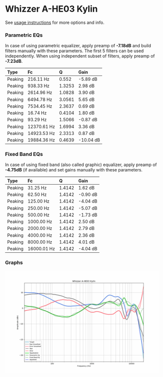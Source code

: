 # Whizzer A-HE03 Kylin
See [usage instructions](https://github.com/jaakkopasanen/AutoEq#usage) for more options and info.

### Parametric EQs
In case of using parametric equalizer, apply preamp of **-7.18dB** and build filters manually
with these parameters. The first 5 filters can be used independently.
When using independent subset of filters, apply preamp of **-7.23dB**.

| Type    | Fc          |      Q | Gain      |
|:--------|:------------|:-------|:----------|
| Peaking | 216.11 Hz   | 0.552  | -5.89 dB  |
| Peaking | 938.33 Hz   | 1.3253 | 2.98 dB   |
| Peaking | 2614.96 Hz  | 1.0828 | 3.90 dB   |
| Peaking | 6494.78 Hz  | 3.0561 | 5.65 dB   |
| Peaking | 7534.45 Hz  | 2.3637 | 0.69 dB   |
| Peaking | 16.74 Hz    | 0.4104 | 1.80 dB   |
| Peaking | 93.29 Hz    | 1.5066 | -0.87 dB  |
| Peaking | 12370.61 Hz | 1.6994 | 3.36 dB   |
| Peaking | 14923.53 Hz | 2.3313 | 0.87 dB   |
| Peaking | 19884.36 Hz | 0.4639 | -10.04 dB |

### Fixed Band EQs
In case of using fixed band (also called graphic) equalizer, apply preamp of **-4.75dB**
(if available) and set gains manually with these parameters.

| Type    | Fc          |      Q | Gain     |
|:--------|:------------|:-------|:---------|
| Peaking | 31.25 Hz    | 1.4142 | 1.62 dB  |
| Peaking | 62.50 Hz    | 1.4142 | -0.90 dB |
| Peaking | 125.00 Hz   | 1.4142 | -4.04 dB |
| Peaking | 250.00 Hz   | 1.4142 | -5.07 dB |
| Peaking | 500.00 Hz   | 1.4142 | -1.73 dB |
| Peaking | 1000.00 Hz  | 1.4142 | 2.50 dB  |
| Peaking | 2000.00 Hz  | 1.4142 | 2.79 dB  |
| Peaking | 4000.00 Hz  | 1.4142 | 2.36 dB  |
| Peaking | 8000.00 Hz  | 1.4142 | 4.01 dB  |
| Peaking | 16000.01 Hz | 1.4142 | -4.04 dB |

### Graphs
![](./Whizzer%20A-HE03%20Kylin.png)